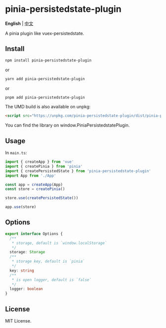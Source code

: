 # pinia-persistedstate-plugin

**English** | [中文](./README.zh-CN.md)

A pinia plugin like vuex-persistedstate.

## Install

```sh
npm install pinia-persistedstate-plugin
```

or

```sh
yarn add pinia-persistedstate-plugin
```

or

```sh
pnpm add pinia-persistedstate-plugin
```

The UMD build is also available on unpkg:

```html
<script src="https://unpkg.com/pinia-persistedstate-plugin/dist/pinia-persistedstate.umd.js"></script>
```

You can find the library on window.PiniaPersistedstatePlugin.

## Usage

In `main.ts`:

```ts
import { createApp } from 'vue'
import { createPinia } from 'pinia'
import { createPersistedState } from 'pinia-persistedstate-plugin'
import App from './App'

const app = createApp(App)
const store = createPinia()

store.use(createPersistedState())

app.use(store)
```

## Options

```ts
export interface Options {
  /**
   * storage, default is `window.localStorage`
   */
  storage: Storage
  /**
   * storage key, default is `pinia`
   */
  key: string
  /**
   * is open logger, default is `false`
   */
  logger: boolean
}
```

## License

MIT License.
